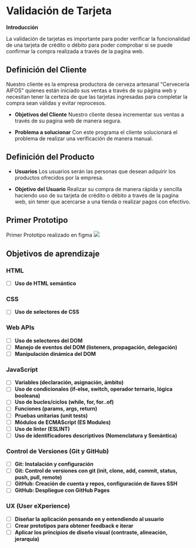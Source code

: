 # Validación de Tarjeta

**Introducción**

La validación de tarjetas es importante para poder verificar la funcionalidad de una tarjeta de crédito o débito para poder comprobar si se puede confirmar la compra realizada a través de la pagina web.

## Definición del Cliente

Nuestro cliente es la empresa productora de cerveza artesanal "Cervecería AIFOS" quienes están iniciado sus ventas a través de su página web y necesitan tener la certeza de que las tarjetas ingresadas para completar la compra sean válidas y evitar
reprocesos.

 - **Objetivos del Cliente**
Nuestro cliente desea incrementar sus ventas a través de su pagina web de manera segura.

 - **Problema a solucionar**
Con este programa el cliente solucionará el problema de realizar una verificación de manera manual.

## Definición del Producto

 - **Usuarios**
Los usuarios serán las personas que desean adquirir los productos ofrecidos por la empresa.

 - **Objetivo del Usuario**
Realizar su compra de manera rápida y sencilla haciendo uso de su tarjeta de crédito o débito a través de la pagina web, sin tener que acercarse a una tienda o realizar pagos con efectivo.

## Primer Prototipo
Primer Prototipo realizado en figma
![](images/prototipo1.PNG)
## Objetivos de aprendizaje

### HTML
- [ ] **Uso de HTML semántico**

### CSS
- [ ] **Uso de selectores de CSS**

### Web APIs
- [ ] **Uso de selectores del DOM**
- [ ] **Manejo de eventos del DOM (listeners, propagación, delegación)**
- [ ] **Manipulación dinámica del DOM**

### JavaScript

- [ ] **Variables (declaración, asignación, ámbito)**
- [ ] **Uso de condicionales (if-else, switch, operador ternario, lógica booleana)**
- [ ] **Uso de bucles/ciclos (while, for, for..of)**
- [ ] **Funciones (params, args, return)**
- [ ] **Pruebas unitarias (unit tests)**
- [ ] **Módulos de ECMAScript (ES Modules)**
- [ ] **Uso de linter (ESLINT)**
- [ ] **Uso de identificadores descriptivos (Nomenclatura y Semántica)**

### Control de Versiones (Git y GitHub)
- [ ] **Git: Instalación y configuración**
- [ ] **Git: Control de versiones con git (init, clone, add, commit, status, push, pull, remote)**
- [ ] **GitHub: Creación de cuenta y repos, configuración de llaves SSH**
- [ ] **GitHub: Despliegue con GitHub Pages**

### UX (User eXperience)
- [ ] **Diseñar la aplicación pensando en y entendiendo al usuario**
- [ ] **Crear prototipos para obtener feedback e iterar**
- [ ] **Aplicar los principios de diseño visual (contraste, alineación, jerarquía)**
